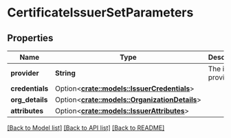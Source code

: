 # CertificateIssuerSetParameters

## Properties

Name | Type | Description | Notes
------------ | ------------- | ------------- | -------------
**provider** | **String** | The issuer provider. | 
**credentials** | Option<[**crate::models::IssuerCredentials**](IssuerCredentials.md)> |  | [optional]
**org_details** | Option<[**crate::models::OrganizationDetails**](OrganizationDetails.md)> |  | [optional]
**attributes** | Option<[**crate::models::IssuerAttributes**](IssuerAttributes.md)> |  | [optional]

[[Back to Model list]](../README.md#documentation-for-models) [[Back to API list]](../README.md#documentation-for-api-endpoints) [[Back to README]](../README.md)



